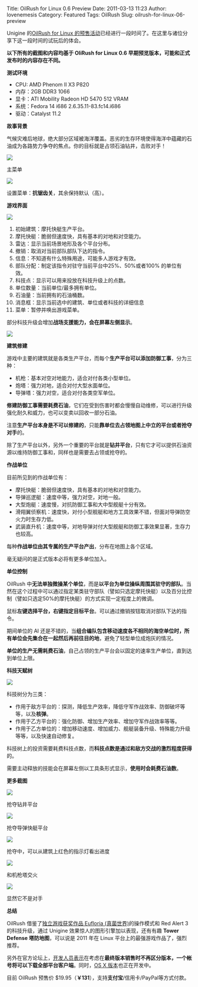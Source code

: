 Title: OilRush for Linux 0.6 Preview
Date: 2011-03-13 11:23
Author: lovenemesis
Category: Featured
Tags: OilRush
Slug: oilrush-for-linux-06-preview

Unigine 的[OilRush for Linux
的预售活动](http://linuxtoy.org/archives/oil-rush-linux-pre-order.html)已经进行一段时间了。在这里与诸位分享下这一段时间的试玩后的体会。

**以下所有的截图和内容均基于 OliRush for Linux 0.6
早期预览版本，可能和正式发布时的内容存在不同。**

**测试环境**

-   CPU: AMD Phenom II X3 P820
-   内存：2GB DDR3 1066
-   显卡：ATI Mobility Radeon HD 5470 512 VRAM
-   系统：Fedora 14 i686 2.6.35.11-83.fc14.i686
-   驱动：Catalyst 11.2

**故事背景**

气候灾难后地球，绝大部分区域被海洋覆盖。恶劣的生存环境使得海洋中蕴藏的石油成为各路势力争夺的焦点。你的目标就是占领石油钻井，击败对手！

[![](http://linuxtoy.org/img/2011/03/main-menu.png)](http://linuxtoy.org/img/2011/03/main-menu.png)

主菜单

[![](http://linuxtoy.org/img/2011/03/options-menu.png)](http://linuxtoy.org/img/2011/03/options-menu.png)

设置菜单：**抗锯齿关**，其余保持默认（高）。

**游戏界面**

[![](http://linuxtoy.org/img/2011/03/game-control-screen.png)](http://linuxtoy.org/img/2011/03/game-control-screen.png)

1.  初始建筑：摩托快艇生产平台。
2.  摩托快艇：脆弱但速度快，具有基本的对地和对空能力。
3.  雷达：显示当前场景地形及各个平台分布。
4.  撤销：取消对当前部队部队下达的指令。
5.  信息：不知道有什么特殊用途，可能多人游戏才有效。
6.  部队分配：制定该指令对驻守当前平台中25%、50%或者100% 的单位有效。
7.  科技点：显示可以用来投放在科技升级上的点数。
8.  单位数量：当前单位/最多拥有单位。
9.  石油量：当前拥有的石油桶数。
10. 消息框：显示当前选中的建筑、单位或者科技的详细信息
11. 菜单：暂停并唤出游戏菜单。

部分科技升级会增加**战场支援能力，会在屏幕左侧显示**。

[![](http://linuxtoy.org/img/2011/03/defense-build.png)](http://linuxtoy.org/img/2011/03/defense-build.png)

**建筑修建**

游戏中主要的建筑就是各类生产平台，而每个**生产平台可以添加防御工事**，分为三种：

-   机枪：基本对空对地能力，适合对付各类小型单位。
-   炮塔：强力对地，适合对付大型水面单位。
-   导弹塔：强力对空，适合对付各类空军单位。

**修建防御工事需要耗费石油**，它们在受到伤害时都会慢慢自动维修，可以进行升级强化耐久和威力，也可以变卖以回收一部分石油。

注意**生产平台本身是不可以修建的**，只能**靠单位去占领地图上中立的平台或者抢夺对手**的。

除了生产平台以外，另外一个重要的平台就是**钻井平台**，只有它才可以提供石油资源以维持防御工事和，同样也是需要去占领或抢夺的。

**作战单位**

目前所见到的作战单位有：

-   摩托快艇：脆弱但速度快，具有基本的对地和对空能力。
-   导弹巡逻艇：速度中等，强力对空，对地一般。
-   大型炮艇：速度慢，对抗防御工事和大中型舰艇十分有效。
-   滑翔翼侦察机：速度快，对付小型舰艇和地方工具效果不错，但面对导弹防空火力时生存力低。
-   武装直升机：速度中等，对地导弹对付大型舰艇和防御工事效果显著，生存力也较高。

每种**作战单位由其专属的生产平台产出**，分布在地图上各个区域。

毫无疑问的是正式版本必将有更多单位加入。

**单位控制**

OilRush
中**无法单独微操某个单位**，而是**以平台为单位操纵周围其驻守的部队**。当然在这个过程中可以通过指定某类驻守部队（譬如只选定摩托快艇）以及百分比控制（譬如只选定50%的摩托快艇）的方式实现一定程度上的微调。

鼠标**左键选择平台，右键指定目标平台**。可以通过撤销按钮取消对部队下达的指令。

期间单位的 AI
还是不错的，当**组合编队包含移动速度各不相同的海空单位时，所有单位会先集合在一起然后再前往目的地**，避免了轻型单位成炮灰的情况。

**单位的生产无需耗费石油**，自己占领的生产平台会以固定的速率生产单位，直到达到单位上限。

**科技天赋树**

[![](http://linuxtoy.org/img/2011/03/tech-talents.png)](http://linuxtoy.org/img/2011/03/tech-talents.png)

科技树分为三类：

-   作用于敌方平台的：探测，降低生产效率，降低守军作战效率、防御破坏等等，以及**核弹**。
-   作用于乙方平台的：强化防御、增加生产效率、增加守军作战效率等等。
-   作用于乙方单位的：增加移动速度、增加威力、舰艇装备升级、特殊能力升级等等，以及快速自动修复。

科技树上的投资需要耗费科技点数，而**科技点数是通过和敌方交战的激烈程度获得**的。

需要主动释放的技能会在屏幕左侧以工具条形式显示，**使用时会耗费石油数**。

**更多截图**

[![](http://linuxtoy.org/img/2011/03/capture-oil-tower.png)](http://linuxtoy.org/img/2011/03/capture-oil-tower.png)

抢夺钻井平台

[![](http://linuxtoy.org/img/2011/03/capture-frigate-platform.png)](http://linuxtoy.org/img/2011/03/capture-frigate-platform.png)

抢夺导弹快艇平台

[![](http://linuxtoy.org/img/2011/03/captureing-platform.png)](http://linuxtoy.org/img/2011/03/captureing-platform.png)

抢夺中，可以从建筑上红色的指示灯看出进度

[![](http://linuxtoy.org/img/2011/03/against-gun-tower.png)](http://linuxtoy.org/img/2011/03/against-gun-tower.png)

和机枪塔交火

[![](http://linuxtoy.org/img/2011/03/destroy-gun-tower.png)](http://linuxtoy.org/img/2011/03/destroy-gun-tower.png)

显然它不是对手

**总结**

OilRush 借鉴了[独立游戏获奖作品 Eufloria
(真菌世界)](http://www.eufloria-game.com/)的操作模式和 Red Alert 3
的科技升级，通过 Unigine 效果惊人的图形引擎加以表现，还有有趣 **Tower
Defense 塔防地图**，可以说是 2011 年在 Linux
平台上的最强游戏作品了，强烈推荐。

另外在官方论坛上，[开发人员表示](http://www.oilrush-game.com/forum/index.php?/topic/13-why-two-version-of-the-game-are-sold/page__view__findpost__p__110)在考虑在**最终版本销售时不再区分版本，一个帐号将可以下载全部平台客户端**。同时，[OS
X
版本](http://www.phoronix.com/scan.php?page=news_item&px=OTE5OQ)也正在开发中。

目前 OilRush 预售价
$19.95（**￥131**），支持**支付宝**/信用卡/PayPal等方式付款。
